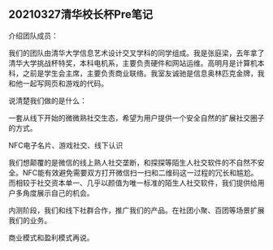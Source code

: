 ## 20210327清华校长杯Pre笔记



介绍团队成员：

我们的团队由清华大学信息艺术设计交叉学科的同学组成。我是张庭梁，去年拿了清华大学挑战杯特奖，本科电机系，主要负责硬件和网站运维。高明月是计算机本科，之前是学生会主席，主要负责商业联络。我室友诚驰是信息奥林匹克金牌，我和他一起写网页和游戏的代码。



说清楚我们做的是什么：

一套从线下开始的微微熟社交生态，希望为用户提供一个安全自然的扩展社交圈子的方式。

NFC电子名片、游戏社交、线下认识

我们想颠覆的是微信的线上熟人社交垄断，和探探等陌生人社交软件的不自然不安全。NFC能有效避免需要双方打开微信扫一扫和二维码这一过程的冗长和尴尬。而相较于社交资本单一、几乎以颜值为唯一标准的陌生人社交软件，我们提供给用户多角度展示自己的机会。

内测阶段，我们和线下社群合作，推广我们的产品。在社团小聚、百团等场景扩展我们的业务。



商业模式和盈利模式再说。